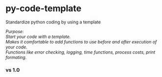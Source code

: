 # py-code-template
Standardize python coding by using a template

*Purpose:   
Start your code with a template.  
Makes it comfortable to add functions to use before and after execution of your code.  
Functions like error checking, logging, time functions, process costs, print formating.*

### vs 1.0
